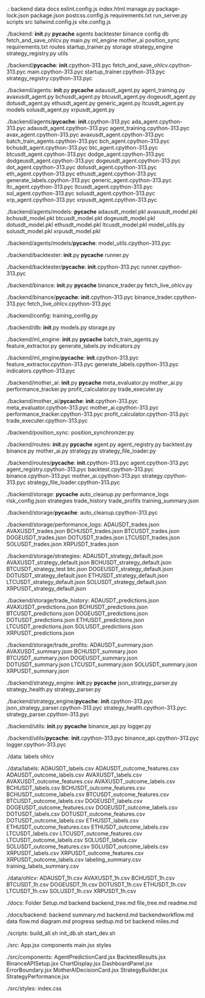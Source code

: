.:
backend
data
docs
eslint.config.js
index.html
manage.py
package-lock.json
package.json
postcss.config.js
requirements.txt
run_server.py
scripts
src
tailwind.config.js
vite.config.js

./backend:
__init__.py
__pycache__
agents
backtester
binance
config
db
fetch_and_save_ohlcv.py
main.py
ml_engine
mother_ai
position_sync
requirements.txt
routes
startup_trainer.py
storage
strategy_engine
strategy_registry.py
utils

./backend/__pycache__:
__init__.cpython-313.pyc
fetch_and_save_ohlcv.cpython-313.pyc
main.cpython-313.pyc
startup_trainer.cpython-313.pyc
strategy_registry.cpython-313.pyc

./backend/agents:
__init__.py
__pycache__
adausdt_agent.py
agent_training.py
avaxusdt_agent.py
bchusdt_agent.py
btcusdt_agent.py
dogeusdt_agent.py
dotusdt_agent.py
ethusdt_agent.py
generic_agent.py
ltcusdt_agent.py
models
solusdt_agent.py
xrpusdt_agent.py

./backend/agents/__pycache__:
__init__.cpython-313.pyc
ada_agent.cpython-313.pyc
adausdt_agent.cpython-313.pyc
agent_training.cpython-313.pyc
avax_agent.cpython-313.pyc
avaxusdt_agent.cpython-313.pyc
batch_train_agents.cpython-313.pyc
bch_agent.cpython-313.pyc
bchusdt_agent.cpython-313.pyc
btc_agent.cpython-313.pyc
btcusdt_agent.cpython-313.pyc
dodge_agent.cpython-313.pyc
dodgeusdt_agent.cpython-313.pyc
dogeusdt_agent.cpython-313.pyc
dot_agent.cpython-313.pyc
dotusdt_agent.cpython-313.pyc
eth_agent.cpython-313.pyc
ethusdt_agent.cpython-313.pyc
generate_labels.cpython-313.pyc
generic_agent.cpython-313.pyc
ltc_agent.cpython-313.pyc
ltcusdt_agent.cpython-313.pyc
sol_agent.cpython-313.pyc
solusdt_agent.cpython-313.pyc
xrp_agent.cpython-313.pyc
xrpusdt_agent.cpython-313.pyc

./backend/agents/models:
__pycache__
adausdt_model.pkl
avaxusdt_model.pkl
bchusdt_model.pkl
btcusdt_model.pkl
dogeusdt_model.pkl
dotusdt_model.pkl
ethusdt_model.pkl
ltcusdt_model.pkl
model_utils.py
solusdt_model.pkl
xrpusdt_model.pkl

./backend/agents/models/__pycache__:
model_utils.cpython-313.pyc

./backend/backtester:
__init__.py
__pycache__
runner.py

./backend/backtester/__pycache__:
__init__.cpython-313.pyc
runner.cpython-313.pyc

./backend/binance:
__init__.py
__pycache__
binance_trader.py
fetch_live_ohlcv.py

./backend/binance/__pycache__:
__init__.cpython-313.pyc
binance_trader.cpython-313.pyc
fetch_live_ohlcv.cpython-313.pyc

./backend/config:
training_config.py

./backend/db:
__init__.py
models.py
storage.py

./backend/ml_engine:
__init__.py
__pycache__
batch_train_agents.py
feature_extractor.py
generate_labels.py
indicators.py

./backend/ml_engine/__pycache__:
__init__.cpython-313.pyc
feature_extractor.cpython-313.pyc
generate_labels.cpython-313.pyc
indicators.cpython-313.pyc

./backend/mother_ai:
__init__.py
__pycache__
meta_evaluator.py
mother_ai.py
performance_tracker.py
profit_calculator.py
trade_executer.py

./backend/mother_ai/__pycache__:
__init__.cpython-313.pyc
meta_evaluator.cpython-313.pyc
mother_ai.cpython-313.pyc
performance_tracker.cpython-313.pyc
profit_calculator.cpython-313.pyc
trade_executer.cpython-313.pyc

./backend/position_sync:
position_synchronizer.py

./backend/routes:
__init__.py
__pycache__
agent.py
agent_registry.py
backtest.py
binance.py
mother_ai.py
strategy.py
strategy_file_loader.py

./backend/routes/__pycache__:
__init__.cpython-313.pyc
agent.cpython-313.pyc
agent_registry.cpython-313.pyc
backtest.cpython-313.pyc
binance.cpython-313.pyc
mother_ai.cpython-313.pyc
strategy.cpython-313.pyc
strategy_file_loader.cpython-313.pyc

./backend/storage:
__pycache__
auto_cleanup.py
performance_logs
risk_config.json
strategies
trade_history
trade_profits
training_summary.json

./backend/storage/__pycache__:
auto_cleanup.cpython-313.pyc

./backend/storage/performance_logs:
ADAUSDT_trades.json
AVAXUSDT_trades.json
BCHUSDT_trades.json
BTCUSDT_trades.json
DOGEUSDT_trades.json
DOTUSDT_trades.json
LTCUSDT_trades.json
SOLUSDT_trades.json
XRPUSDT_trades.json

./backend/storage/strategies:
ADAUSDT_strategy_default.json
AVAXUSDT_strategy_default.json
BCHUSDT_strategy_default.json
BTCUSDT_strategy_test btc.json
DOGEUSDT_strategy_default.json
DOTUSDT_strategy_default.json
ETHUSDT_strategy_default.json
LTCUSDT_strategy_default.json
SOLUSDT_strategy_default.json
XRPUSDT_strategy_default.json

./backend/storage/trade_history:
ADAUSDT_predictions.json
AVAXUSDT_predictions.json
BCHUSDT_predictions.json
BTCUSDT_predictions.json
DOGEUSDT_predictions.json
DOTUSDT_predictions.json
ETHUSDT_predictions.json
LTCUSDT_predictions.json
SOLUSDT_predictions.json
XRPUSDT_predictions.json

./backend/storage/trade_profits:
ADAUSDT_summary.json
AVAXUSDT_summary.json
BCHUSDT_summary.json
BTCUSDT_summary.json
DOGEUSDT_summary.json
DOTUSDT_summary.json
LTCUSDT_summary.json
SOLUSDT_summary.json
XRPUSDT_summary.json

./backend/strategy_engine:
__init__.py
__pycache__
json_strategy_parser.py
strategy_health.py
strategy_parser.py

./backend/strategy_engine/__pycache__:
__init__.cpython-313.pyc
json_strategy_parser.cpython-313.pyc
strategy_health.cpython-313.pyc
strategy_parser.cpython-313.pyc

./backend/utils:
__init__.py
__pycache__
binance_api.py
logger.py

./backend/utils/__pycache__:
__init__.cpython-313.pyc
binance_api.cpython-313.pyc
logger.cpython-313.pyc

./data:
labels
ohlcv

./data/labels:
ADAUSDT_labels.csv
ADAUSDT_outcome_features.csv
ADAUSDT_outcome_labels.csv
AVAXUSDT_labels.csv
AVAXUSDT_outcome_features.csv
AVAXUSDT_outcome_labels.csv
BCHUSDT_labels.csv
BCHUSDT_outcome_features.csv
BCHUSDT_outcome_labels.csv
BTCUSDT_outcome_features.csv
BTCUSDT_outcome_labels.csv
DOGEUSDT_labels.csv
DOGEUSDT_outcome_features.csv
DOGEUSDT_outcome_labels.csv
DOTUSDT_labels.csv
DOTUSDT_outcome_features.csv
DOTUSDT_outcome_labels.csv
ETHUSDT_labels.csv
ETHUSDT_outcome_features.csv
ETHUSDT_outcome_labels.csv
LTCUSDT_labels.csv
LTCUSDT_outcome_features.csv
LTCUSDT_outcome_labels.csv
SOLUSDT_labels.csv
SOLUSDT_outcome_features.csv
SOLUSDT_outcome_labels.csv
XRPUSDT_labels.csv
XRPUSDT_outcome_features.csv
XRPUSDT_outcome_labels.csv
labeling_summary.csv
training_labels_summary.csv

./data/ohlcv:
ADAUSDT_1h.csv
AVAXUSDT_1h.csv
BCHUSDT_1h.csv
BTCUSDT_1h.csv
DOGEUSDT_1h.csv
DOTUSDT_1h.csv
ETHUSDT_1h.csv
LTCUSDT_1h.csv
SOLUSDT_1h.csv
XRPUSDT_1h.csv

./docs:
Folder Setup.md
backend
backend_tree.md
file_tree.md
readme.md

./docs/backend:
backend summary.md
backend.md
backendworkflow.md
data flow.md
diagram.md
progress sedtup.md
txt backend miles.md

./scripts:
build_all.sh
init_db.sh
start_dev.sh

./src:
App.jsx
components
main.jsx
styles

./src/components:
AgentPredictionCard.jsx
BacktestResults.jsx
BinanceAPISetup.jsx
ChartDisplay.jsx
DashboardPanel.jsx
ErrorBoundary.jsx
MotherAIDecisionCard.jsx
StrategyBuilder.jsx
StrategyPerformance.jsx

./src/styles:
index.css
